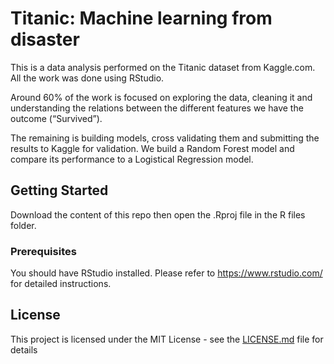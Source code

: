 # Titanic: Machine learning from disaster

This is a data analysis performed on the Titanic dataset from Kaggle.com. All the work was done using RStudio.

Around 60% of the work is focused on exploring the data, cleaning it and understanding the relations between the different features we have the outcome (“Survived”).

The remaining is building models, cross validating them and submitting the results to Kaggle for validation. We build a Random Forest model and compare its performance to a Logistical Regression model.


## Getting Started

Download the content of this repo then open the .Rproj file in the R files folder.

### Prerequisites

You should have RStudio installed. Please refer to https://www.rstudio.com/ for detailed instructions.

## License

This project is licensed under the MIT License - see the [LICENSE.md](LICENSE.md) file for details